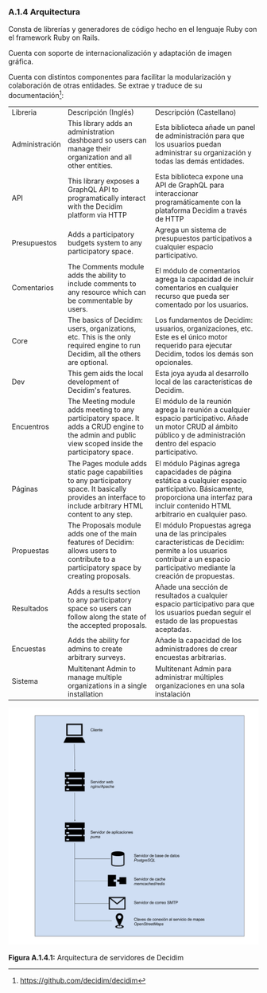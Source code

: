 ### A.1.4 Arquitectura

Consta de librerías y generadores de código hecho en el lenguaje Ruby con el framework Ruby on Rails. 

Cuenta con soporte de internacionalización y adaptación de imagen gráfica. 

Cuenta con distintos componentes para facilitar la modularización y colaboración de otras entidades. Se extrae y traduce de su documentación[^1]: 

<table>
  <tr>
    <td>Libreria</td>
    <td>Descripción (Inglés)</td>
    <td>Descripción (Castellano)</td>
  </tr>
  <tr>
    <td>Administración</td>
    <td>This library adds an administration dashboard so users can manage their organization and all other entities.</td>
    <td>Esta biblioteca añade un panel de administración para que los usuarios puedan administrar su organización y todas las demás entidades.</td>
  </tr>
  <tr>
    <td>API</td>
    <td>This library exposes a GraphQL API to programatically interact with the Decidim platform via HTTP</td>
    <td>Esta biblioteca expone una API de GraphQL para interaccionar programáticamente con la plataforma Decidim a través de HTTP</td>
  </tr>
  <tr>
    <td>Presupuestos</td>
    <td>Adds a participatory budgets system to any participatory space.</td>
    <td>Agrega un sistema de presupuestos participativos a cualquier espacio participativo.</td>
  </tr>
  <tr>
    <td>Comentarios</td>
    <td>The Comments module adds the ability to include comments to any resource which can be commentable by users.</td>
    <td>El módulo de comentarios agrega la capacidad de incluir comentarios en cualquier recurso que pueda ser comentado por los usuarios.</td>
  </tr>
  <tr>
    <td>Core</td>
    <td>The basics of Decidim: users, organizations, etc. This is the only required engine to run Decidim, all the others are optional.</td>
    <td>Los fundamentos de Decidim: usuarios, organizaciones, etc. Este es el único motor requerido para ejecutar Decidim, todos los demás son opcionales.</td>
  </tr>
  <tr>
    <td>Dev</td>
    <td>This gem aids the local development of Decidim's features.</td>
    <td>Esta joya ayuda al desarrollo local de las características de Decidim.</td>
  </tr>
  <tr>
    <td>Encuentros</td>
    <td>The Meeting module adds meeting to any participatory space. It adds a CRUD engine to the admin and public view scoped inside the participatory space.</td>
    <td>El módulo de la reunión agrega la reunión a cualquier espacio participativo. Añade un motor CRUD al ámbito público y de administración dentro del espacio participativo.</td>
  </tr>
  <tr>
    <td>Páginas</td>
    <td>The Pages module adds static page capabilities to any participatory space. It basically provides an interface to include arbitrary HTML content to any step.</td>
    <td>El módulo Páginas agrega capacidades de página estática a cualquier espacio participativo. Básicamente, proporciona una interfaz para incluir contenido HTML arbitrario en cualquier paso.</td>
  </tr>
  <tr>
    <td>Propuestas</td>
    <td>The Proposals module adds one of the main features of Decidim: allows users to contribute to a participatory space by creating proposals.</td>
    <td>El módulo Propuestas agrega una de las principales características de Decidim: permite a los usuarios contribuir a un espacio participativo mediante la creación de propuestas.</td>
  </tr>
  <tr>
    <td>Resultados</td>
    <td>Adds a results section to any participatory space so users can follow along the state of the accepted proposals.</td>
    <td>Añade una sección de resultados a cualquier espacio participativo para que los usuarios puedan seguir el estado de las propuestas aceptadas.</td>
  </tr>
  <tr>
    <td>Encuestas</td>
    <td>Adds the ability for admins to create arbitrary surveys.</td>
    <td>Añade la capacidad de los administradores de crear encuestas arbitrarias.</td>
  </tr>
  <tr>
    <td>Sistema</td>
    <td>Multitenant Admin to manage multiple organizations in a single installation</td>
    <td>Multitenant Admin para administrar múltiples organizaciones en una sola instalación</td>
  </tr>
</table>


![image alt text](image_1.png)

**Figura A.1.4.1:** Arquitectura de servidores de Decidim

[^1]: https://github.com/decidim/decidim
